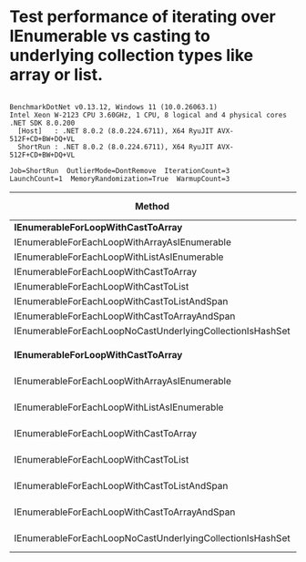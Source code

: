 # Test performance of iterating over IEnumerable vs casting to underlying collection types like array or list.


```

BenchmarkDotNet v0.13.12, Windows 11 (10.0.26063.1)
Intel Xeon W-2123 CPU 3.60GHz, 1 CPU, 8 logical and 4 physical cores
.NET SDK 8.0.200
  [Host]   : .NET 8.0.2 (8.0.224.6711), X64 RyuJIT AVX-512F+CD+BW+DQ+VL
  ShortRun : .NET 8.0.2 (8.0.224.6711), X64 RyuJIT AVX-512F+CD+BW+DQ+VL

Job=ShortRun  OutlierMode=DontRemove  IterationCount=3  
LaunchCount=1  MemoryRandomization=True  WarmupCount=3  

```
| Method                                                    | Count  | Mean           | Error          | StdDev         | Ratio | RatioSD | Gen0   | Allocated | Alloc Ratio |
|---------------------------------------------------------- |------- |---------------:|---------------:|---------------:|------:|--------:|-------:|----------:|------------:|
| **IEnumerableForLoopWithCastToArray**                         | **10**     |       **8.238 ns** |       **7.366 ns** |      **0.4038 ns** |  **1.00** |    **0.00** |      **-** |         **-** |          **NA** |
| IEnumerableForEachLoopWithArrayAsIEnumerable              | 10     |      40.975 ns |      34.164 ns |      1.8726 ns |  4.99 |    0.40 | 0.0074 |      32 B |          NA |
| IEnumerableForEachLoopWithListAsIEnumerable               | 10     |      45.169 ns |       7.014 ns |      0.3844 ns |  5.49 |    0.31 | 0.0092 |      40 B |          NA |
| IEnumerableForEachLoopWithCastToArray                     | 10     |       5.592 ns |       1.541 ns |      0.0844 ns |  0.68 |    0.02 |      - |         - |          NA |
| IEnumerableForEachLoopWithCastToList                      | 10     |      11.223 ns |       3.701 ns |      0.2029 ns |  1.36 |    0.05 |      - |         - |          NA |
| IEnumerableForEachLoopWithCastToListAndSpan               | 10     |       9.199 ns |       7.432 ns |      0.4074 ns |  1.12 |    0.07 |      - |         - |          NA |
| IEnumerableForEachLoopWithCastToArrayAndSpan              | 10     |       8.243 ns |      11.848 ns |      0.6494 ns |  1.00 |    0.12 |      - |         - |          NA |
| IEnumerableForEachLoopNoCastUnderlyingCollectionIsHashSet | 10     |      59.214 ns |      25.859 ns |      1.4174 ns |  7.19 |    0.21 | 0.0092 |      40 B |          NA |
|                                                           |        |                |                |                |       |         |        |           |             |
| **IEnumerableForLoopWithCastToArray**                         | **100000** | **156,994.759 ns** |  **62,695.870 ns** |  **3,436.5722 ns** |  **1.00** |    **0.00** |      **-** |         **-** |          **NA** |
| IEnumerableForEachLoopWithArrayAsIEnumerable              | 100000 | 248,150.903 ns | 332,596.038 ns | 18,230.7112 ns |  1.58 |    0.14 |      - |      32 B |          NA |
| IEnumerableForEachLoopWithListAsIEnumerable               | 100000 | 309,806.600 ns | 160,225.926 ns |  8,782.5237 ns |  1.97 |    0.01 |      - |      40 B |          NA |
| IEnumerableForEachLoopWithCastToArray                     | 100000 | 156,316.402 ns |  77,463.239 ns |  4,246.0215 ns |  1.00 |    0.04 |      - |         - |          NA |
| IEnumerableForEachLoopWithCastToList                      | 100000 | 170,850.724 ns |   3,228.366 ns |    176.9576 ns |  1.09 |    0.02 |      - |         - |          NA |
| IEnumerableForEachLoopWithCastToListAndSpan               | 100000 | 166,146.464 ns |  95,517.851 ns |  5,235.6557 ns |  1.06 |    0.01 |      - |         - |          NA |
| IEnumerableForEachLoopWithCastToArrayAndSpan              | 100000 | 164,384.058 ns |  71,484.573 ns |  3,918.3106 ns |  1.05 |    0.01 |      - |         - |          NA |
| IEnumerableForEachLoopNoCastUnderlyingCollectionIsHashSet | 100000 | 438,343.416 ns | 219,459.664 ns | 12,029.3247 ns |  2.79 |    0.12 |      - |      40 B |          NA |
